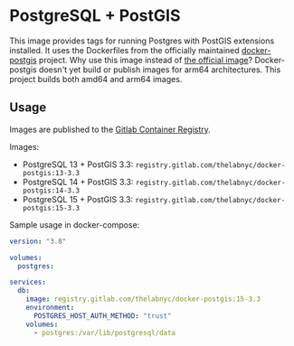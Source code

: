 # PostgreSQL + PostGIS

This image provides tags for running Postgres with PostGIS extensions installed. It uses the Dockerfiles from the officially maintained [docker-postgis](https://github.com/postgis/docker-postgis/blob/master/15-3.3/Dockerfile) project. Why use this image instead of [the official image](https://hub.docker.com/r/postgis/postgis)? Docker-postgis doesn't yet build or publish images for arm64 architectures. This project builds both amd64 and arm64 images.

## Usage

Images are published to the [Gitlab Container Registry](https://gitlab.com/thelabnyc/docker-postgis/container_registry).

Images:

- PostgreSQL 13 + PostGIS 3.3: `registry.gitlab.com/thelabnyc/docker-postgis:13-3.3`
- PostgreSQL 14 + PostGIS 3.3: `registry.gitlab.com/thelabnyc/docker-postgis:14-3.3`
- PostgreSQL 15 + PostGIS 3.3: `registry.gitlab.com/thelabnyc/docker-postgis:15-3.3`

Sample usage in docker-compose:

```yml
version: "3.8"

volumes:
  postgres:

services:
  db:
    image: registry.gitlab.com/thelabnyc/docker-postgis:15-3.3
    environment:
      POSTGRES_HOST_AUTH_METHOD: "trust"
    volumes:
      - postgres:/var/lib/postgresql/data
```
